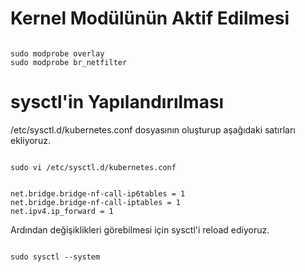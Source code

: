 # Kernel Modülünün Aktif Edilmesi
<pre><code>
sudo modprobe overlay
sudo modprobe br_netfilter
</pre></code>
# sysctl'in Yapılandırılması
/etc/sysctl.d/kubernetes.conf dosyasının oluşturup aşağıdaki satırları ekliyoruz.
<pre><code>
sudo vi /etc/sysctl.d/kubernetes.conf
</pre></code>
<pre><code>
net.bridge.bridge-nf-call-ip6tables = 1
net.bridge.bridge-nf-call-iptables = 1
net.ipv4.ip_forward = 1
</pre></code>
Ardından değişiklikleri görebilmesi için sysctl'i reload ediyoruz.
<pre><code>
sudo sysctl --system
</pre></code>

